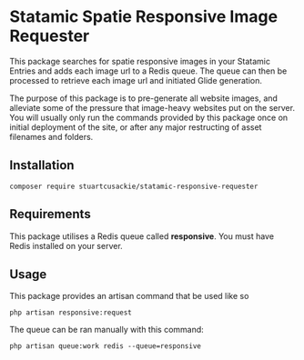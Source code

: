 # Statamic Spatie Responsive Image Requester

This package searches for spatie responsive images in your Statamic Entries and adds each image url to a Redis queue. The queue can then be processed to retrieve each image url and initiated Glide generation.

The purpose of this package is to pre-generate all website images, and alleviate some of the pressure that image-heavy websites put on the server. You will usually only run the commands provided by this package once on initial deployment of the site, or after any major restructing of asset filenames and folders.


## Installation

```
composer require stuartcusackie/statamic-responsive-requester
```

## Requirements

This package utilises a Redis queue called **responsive**. You must have Redis installed on your server.


## Usage

This package provides an artisan command that be used like so

`php artisan responsive:request`

The queue can be ran manually with this command:

`php artisan queue:work redis --queue=responsive`
